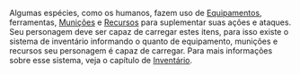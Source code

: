 Algumas espécies, como os humanos, fazem uso de [Equipamentos](), ferramentas, [Munições]() e [Recursos]() para suplementar suas ações e ataques. Seu personagem deve ser capaz de carregar estes itens, para isso existe o sistema de inventário informando o quanto de equipamento, munições e recursos seu personagem é capaz de carregar. Para mais informações sobre esse sistema, veja o capítulo de [Inventário]().